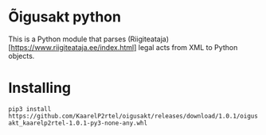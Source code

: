 # Õigusakt python
This is a Python module that parses (Riigiteataja)[https://www.riigiteataja.ee/index.html] legal acts from XML to Python objects.

# Installing
`
pip3 install https://github.com/KaarelP2rtel/oigusakt/releases/download/1.0.1/oigusakt_kaarelp2rtel-1.0.1-py3-none-any.whl
`